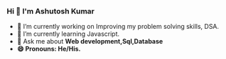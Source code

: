 ### Hi 👋 I'm Ashutosh Kumar


- 🔭 I’m currently working on  Improving my problem solving skills, DSA.
- 🌱 I’m currently learning Javascript.
- 💬 Ask me about <b>Web development,Sql,Database<b>
- 😄 Pronouns: He/His.

